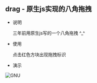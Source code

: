 ## drag - 原生js实现的八角拖拽

- 说明

    三年前用原生js写的一个八角拖拽 ^_^

- 使用

    点击红色方块出现拖拽标识

- 演示

![GNU](images/gnu.gif)
